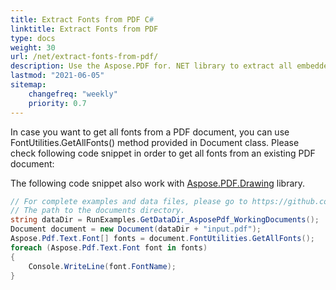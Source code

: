 ```yaml
---
title: Extract Fonts from PDF C#
linktitle: Extract Fonts from PDF
type: docs
weight: 30
url: /net/extract-fonts-from-pdf/
description: Use the Aspose.PDF for. NET library to extract all embedded fonts from your PDF document.
lastmod: "2021-06-05"
sitemap:
    changefreq: "weekly"
    priority: 0.7
---
```


In case you want to get all fonts from a PDF document, you can use FontUtilities.GetAllFonts() method provided in Document class. Please check following code snippet in order to get all fonts from an existing PDF document:

The following code snippet also work with [Aspose.PDF.Drawing](/pdf/net/drawing/) library.

```csharp
// For complete examples and data files, please go to https://github.com/aspose-pdf/Aspose.PDF-for-.NET
// The path to the documents directory.
string dataDir = RunExamples.GetDataDir_AsposePdf_WorkingDocuments();
Document document = new Document(dataDir + "input.pdf");
Aspose.Pdf.Text.Font[] fonts = document.FontUtilities.GetAllFonts();
foreach (Aspose.Pdf.Text.Font font in fonts)
{
    Console.WriteLine(font.FontName);
}
```
